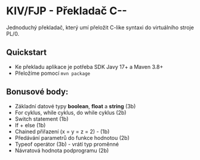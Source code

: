 # KIV/FJP - Překladač C--

Jednoduchý překladač, který umí přeložit C-like syntaxi do
virtuálního stroje PL/0.

## Quickstart

- Ke překladu aplikace je potřeba SDK Javy 17+ a Maven 3.8+
- Přeložíme pomocí `mvn package`

## Bonusové body:

- Základní datové typy **boolean**, **float** a **string** (3b)
- For cyklus, while cyklus, do while cyklus (2b)
- Switch statement (1b)
- If + else (1b)
- Chained přiřazení (x = y = z = 2) - (1b)
- Předávání parametrů do funkce hodnotou (2b)
- Typeof operátor (3b) - vrátí typ proměnné
- Návratová hodnota podprogramu (2b)
